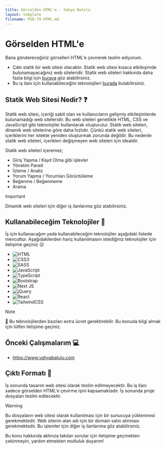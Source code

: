 ```yaml
---
title: Görselden HTML'e - Yahya Batulu
layout: template
filename: PSD-TO-HTML.md
--- 
```


# Görselden HTML'e

Bana göndereceğiniz görselleri HTML'e çevirerek teslim ediyorum.

- Çıktı statik bir web sitesi olacaktır. Statik web sitesi kısaca etkileşimde bulunamayacağınız web siteleridir. Statik web siteleri hakkında daha fazla bilgi için [buraya](#statik-web-sitesi-nedir-❓) göz atabilirsiniz.
- Bu iş ilanı için kullanabileceğim teknolojileri [burada](#kullanabileceğim-teknolojiler-🔧) bulabilirsiniz.

## Statik Web Sitesi Nedir? :question:

Statik web sitesi, içeriği sabit olan ve kullanıcıların gelişmiş etkileşimlerde bulunamadığı web siteleridir. Bu web siteleri genellikle HTML, CSS ve JavaScript gibi teknolojiler kullanılarak oluşturulur. Statik web siteleri, dinamik web sitelerine göre daha hızlıdır. Çünkü statik web siteleri, içeriklerini her istekte yeniden oluşturmak zorunda değildir. Bu nedenle statik web siteleri, içerikleri değişmeyen web siteleri için idealdir.

Statik web siteleri içeremez;

- Giriş Yapma / Kayıt Olma gibi işlevler
- Yönetim Paneli
- İzleme / Analiz
- Yorum Yapma / Yorumları Görüntüleme
- Beğenme / Beğenmeme
- Arama

> [!IMPORTANT]
> Dinamik web siteleri için diğer iş ilanlarıma göz atabilirsiniz.

## Kullanabileceğim Teknolojiler :wrench:

İş için kullanacağım yada kullanabileceğim teknolojiler aşağıdaki listede mevcuttur. Aşağıdakilerden hariç kullanılmasını istediğiniz teknolojiler için iletişime geçiniz :wink:

- ![HTML](https://img.shields.io/badge/html5-%23E34F26.svg?style=for-the-badge&logo=HTML&logoColor=white)
- ![CSS3](https://img.shields.io/badge/css3-%231572B6.svg?style=for-the-badge&logo=css3&logoColor=white)
- ![SASS](https://img.shields.io/badge/SASS-hotpink.svg?style=for-the-badge&logo=SASS&logoColor=white)
- ![JavaScript](https://img.shields.io/badge/javascript-%23323330.svg?style=for-the-badge&logo=javascript&logoColor=%23F7DF1E)
- ![TypeScript](https://img.shields.io/badge/typescript-%23007ACC.svg?style=for-the-badge&logo=typescript&logoColor=white)
- ![Bootstrap](https://img.shields.io/badge/bootstrap-%238511FA.svg?style=for-the-badge&logo=bootstrap&logoColor=white)
- ![Next JS](https://img.shields.io/badge/Next-black?style=for-the-badge&logo=next.js&logoColor=white)
- ![jQuery](https://img.shields.io/badge/jquery-%230769AD.svg?style=for-the-badge&logo=jquery&logoColor=white)
- ![React](https://img.shields.io/badge/react-%2320232a.svg?style=for-the-badge&logo=react&logoColor=%2361DAFB)
- ![TailwindCSS](https://img.shields.io/badge/tailwindcss-%2338B2AC.svg?style=for-the-badge&logo=tailwind-css&logoColor=white)

> [!NOTE]
> :money_with_wings: Bu teknolojilerden bazıları extra ücret gerektirebilir. Bu konuda bilgi almak için lütfen iletişime geçiniz.

## Önceki Çalışmalarım :computer:

- <https://www.yahyabatulu.com>

## Çıktı Formatı :page_facing_up:

İş sonunda tasarım web sitesi olarak teslim edilmeyecektir. Bu iş ilanı sadece görselden HTML'e çevirme işini kapsamaktadır. İş sonunda proje dosyaları teslim edilecektir.

> [!WARNING]
> Bu dosyaların web sitesi olarak kullanılması için bir sunucuya yüklenmesi gerekmektedir. Web sitenin alan adı için bir domain satın alınması gerekmektedir. Bu işlemler için diğer iş ilanlarıma göz atabilirsiniz.

Bu konu hakkında aklınıza takılan sorular için iletişime geçmekten çekinmeyin, yardım etmekten mutluluk duyarım!
